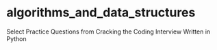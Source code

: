 # algorithms_and_data_structures
Select Practice Questions from Cracking the Coding Interview Written in Python
